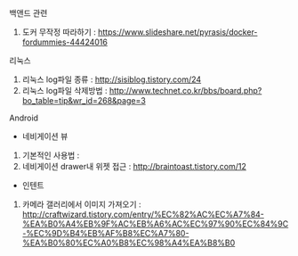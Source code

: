 

백앤드 관련
1. 도커 무작정 따라하기 : https://www.slideshare.net/pyrasis/docker-fordummies-44424016

리눅스
1. 리눅스 log파일 종류 : http://sisiblog.tistory.com/24
2. 리눅스 log파일 삭제방법 : http://www.technet.co.kr/bbs/board.php?bo_table=tip&wr_id=268&page=3

Android
- 네비게이션 뷰 
1. 기본적인 사용법 : 
2. 네비게이션 drawer내 위젯 접근 : http://braintoast.tistory.com/12

- 인텐트
1. 카메라 갤러리에서 이미지 가져오기 : http://craftwizard.tistory.com/entry/%EC%82%AC%EC%A7%84-%EA%B0%A4%EB%9F%AC%EB%A6%AC%EC%97%90%EC%84%9C-%EC%9D%B4%EB%AF%B8%EC%A7%80-%EA%B0%80%EC%A0%B8%EC%98%A4%EA%B8%B0
